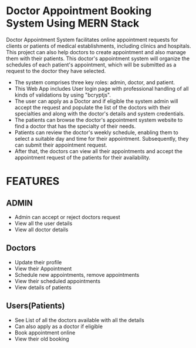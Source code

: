 # Doctor Appointment Booking System Using MERN Stack
Doctor Appointment System facilitates online appointment requests for clients or patients of medical establishments, including clinics and hospitals. This project can also help doctors to create appointment and also manage them with their patients. This doctor's appointment system will organize the schedules of each patient's appointment, which will be submitted as a request to the doctor they have selected.
* The system comprises three key roles: admin, doctor, and patient.
* This Web App includes User login page with professional handling of all kinds of validations by using "bcryptjs".
* The user can apply as a Doctor and if eligible the system admin will accept the request and populate the list of the doctors with their specialties and along with the doctor's details and system credentials.
* The patients can browse the doctor's appointment system website to find a doctor that has the specialty of their needs.
* Patients can review the doctor's weekly schedule, enabling them to select a suitable day and time for their appointment. Subsequently, they can submit their appointment request.
* After that, the doctors can view all their appointments and accept the appointment request of the patients for their availability.

# FEATURES
## ADMIN
- Admin can accept or reject doctors request
- View all the user details
- View all doctor details
## Doctors
- Update their profile
- View their Appointment 
- Schedule new appointments, remove appointments
- View their scheduled appointments
- View details of patients
## Users(Patients)
- See List of all the doctors available with all the details
- Can also apply as a doctor if eligible
- Book appointment online
- View their old booking
